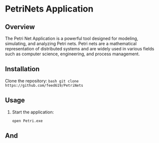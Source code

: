 # PetriNets Application

## Overview
The Petri Net Application is a powerful tool designed for modeling, simulating, and analyzing Petri nets. Petri nets are a mathematical representation of distributed systems and are widely used in various fields such as computer science, engineering, and process management.

## Installation
Clone the repository:
    ```bash
    git clone https://github.com/feed619/PetriNets
    ```
## Usage
1. Start the application:
    ```
    open Petri.exe
    ```
## And
